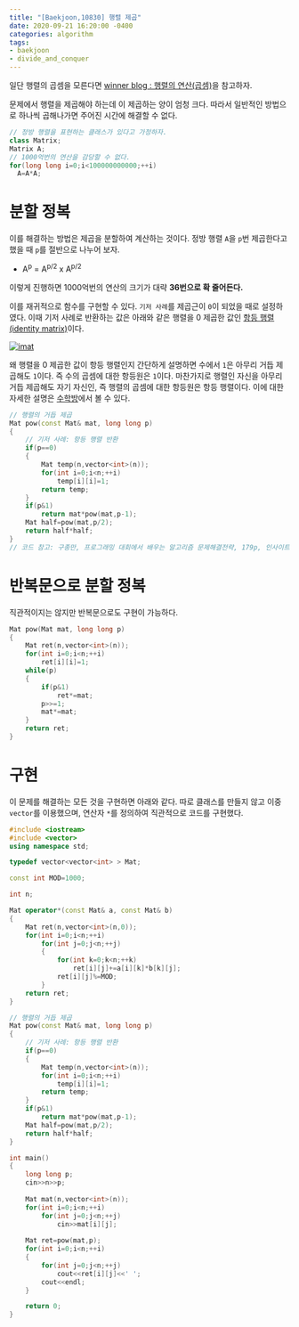 ```yaml
---
title: "[Baekjoon,10830] 행렬 제곱"
date: 2020-09-21 16:20:00 -0400
categories: algorithm 
tags:
- baekjoon 
- divide_and_conquer
---
```


일단 행렬의 곱셈을 모른다면 [winner blog : 행렬의 연산(곱셈)](https://j1w2k3.tistory.com/575)을 참고하자.

문제에서 행렬을 제곱해야 하는데 이 제곱하는 양이 엄청 크다. 따라서 일반적인 방법으로 하나씩 곱해나가면 주어진 시간에 해결할 수 없다. 
```cpp
// 정방 행렬을 표현하는 클래스가 있다고 가정하자.
class Matrix;
Matrix A;
// 1000억번의 연산을 감당할 수 없다.
for(long long i=0;i<100000000000;++i)
  A=A*A;
```


# 분할 정복 
이를 해결하는 방법은 제곱을 분할하여 계산하는 것이다. 정방 행렬 `A`을 `p`번 제곱한다고 했을 때 `p`를 절반으로 나누어 보자.

- A<sup>p</sup> = A<sup>p/2</sup> x A<sup>p/2</sup> 

이렇게 진행하면 1000억번의 연산의 크기가 대략 **36번으로 확 줄어든다.** 

이를 재귀적으로 함수를 구현할 수 있다. `기저 사례`를 제곱근이 `0`이 되었을 때로 설정하였다. 
이때 기저 사례로 반환하는 값은 아래와 같은 행렬을 0 제곱한 값인 [항등 행렬(identity matrix)](https://ko.wikipedia.org/wiki/%EB%8B%A8%EC%9C%84%ED%96%89%EB%A0%AC)이다. 

[![imat](https://wikimedia.org/api/rest_v1/media/math/render/svg/04a8628d57a62e074e3439c5250a340815ab53aa)](https://ko.wikipedia.org/wiki/%EB%8B%A8%EC%9C%84%ED%96%89%EB%A0%AC)

왜 행렬을 0 제곱한 값이 항등 행렬인지 간단하게 설명하면 수에서 `1`은 아무리 거듭 제곱해도 `1`이다. 즉 수의 곱셈에 대한 항등원은 `1`이다. 
마찬가지로 행렬인 자신을 아무리 거듭 제곱해도 자기 자신인, 즉 행렬의 곱셈에 대한 항등원은 항등 행렬이다. 
이에 대한 자세한 설명은 [수학방](https://mathbang.net/565)에서 볼 수 있다. 
```cpp
// 행렬의 거듭 제곱
Mat pow(const Mat& mat, long long p)
{
    // 기저 사례: 항등 행렬 반환
    if(p==0)
    {
        Mat temp(n,vector<int>(n));
        for(int i=0;i<n;++i)
            temp[i][i]=1;
        return temp;
    }
    if(p&1)
        return mat*pow(mat,p-1);
    Mat half=pow(mat,p/2);
    return half*half;
}
// 코드 참고: 구종만, 프로그래밍 대회에서 배우는 알고리즘 문제해결전략, 179p, 인사이트 
```


# 반복문으로 분할 정복  
직관적이지는 않지만 반복문으로도 구현이 가능하다. 
```cpp
Mat pow(Mat mat, long long p)
{
    Mat ret(n,vector<int>(n));
    for(int i=0;i<n;++i)
        ret[i][i]=1;
    while(p)
    {
        if(p&1)
            ret*=mat;
        p>>=1;
        mat*=mat;
    }
    return ret;
}
```

# 구현 
이 문제를 해결하는 모든 것을 구현하면 아래와 같다. 따로 클래스를 만들지 않고 이중 `vector`를 이용했으며, 연산자 `*`를 정의하여 직관적으로 코드를 구현했다. 
```cpp
#include <iostream>
#include <vector>
using namespace std;

typedef vector<vector<int> > Mat;

const int MOD=1000;

int n;

Mat operator*(const Mat& a, const Mat& b)
{
    Mat ret(n,vector<int>(n,0));
    for(int i=0;i<n;++i)
        for(int j=0;j<n;++j)
        {
            for(int k=0;k<n;++k)
                ret[i][j]+=a[i][k]*b[k][j];
            ret[i][j]%=MOD;
        }
    return ret;
}

// 행렬의 거듭 제곱
Mat pow(const Mat& mat, long long p)
{
    // 기저 사례: 항등 행렬 반환
    if(p==0)
    {
        Mat temp(n,vector<int>(n));
        for(int i=0;i<n;++i)
            temp[i][i]=1;
        return temp;
    }
    if(p&1)
        return mat*pow(mat,p-1);
    Mat half=pow(mat,p/2);
    return half*half;
}

int main()
{
    long long p;
    cin>>n>>p;
    
    Mat mat(n,vector<int>(n));
    for(int i=0;i<n;++i)
        for(int j=0;j<n;++j)
            cin>>mat[i][j];
    
    Mat ret=pow(mat,p);
    for(int i=0;i<n;++i)
    {
        for(int j=0;j<n;++j)
            cout<<ret[i][j]<<' ';
        cout<<endl;
    }

    return 0;
}

```
